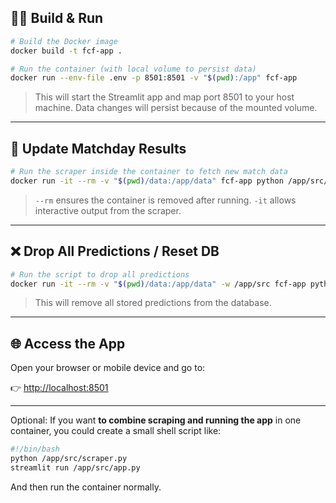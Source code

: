 
## 🏃‍♂️ Build & Run

```bash
# Build the Docker image
docker build -t fcf-app .

# Run the container (with local volume to persist data)
docker run --env-file .env -p 8501:8501 -v "$(pwd):/app" fcf-app
```

> This will start the Streamlit app and map port 8501 to your host machine. Data changes will persist because of the mounted volume.

---

## 🔄 Update Matchday Results

```bash
# Run the scraper inside the container to fetch new match data
docker run -it --rm -v "$(pwd)/data:/app/data" fcf-app python /app/src/scraper.py
```

> `--rm` ensures the container is removed after running. `-it` allows interactive output from the scraper.

---

## ❌ Drop All Predictions / Reset DB

```bash
# Run the script to drop all predictions
docker run -it --rm -v "$(pwd)/data:/app/data" -w /app/src fcf-app python -m drop_db
```

> This will remove all stored predictions from the database.

---

## 🌐 Access the App

Open your browser or mobile device and go to:

👉 [http://localhost:8501](http://localhost:8501)

---

Optional: If you want **to combine scraping and running the app** in one container, you could create a small shell script like:

```bash
#!/bin/bash
python /app/src/scraper.py
streamlit run /app/src/app.py
```

And then run the container normally.

